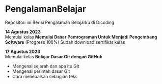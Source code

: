 # PengalamanBelajar
Repositori ini Berisi Pengalaman Belajarku di Dicoding

**14 Agustus 2023**  
Memulai kelas **Memulai Dasar Pemrograman Untuk Menjadi Pengembang Software**  (Progress 100%)
Sudah download sertifikat kelas


**17 Agustus 2023**  
Memulai kelas **Belajar Dasar Git dengan GitHub**  
  * Mengenal sejarah dan apa itu Git
  * Mengenal perintah dasar Git
  * Cara menebalkan sebagian teks
